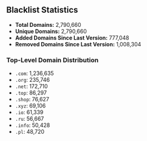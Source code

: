 ## Blacklist Statistics

- **Total Domains:** 2,790,660
- **Unique Domains:** 2,790,660
- **Added Domains Since Last Version:** 777,048
- **Removed Domains Since Last Version:** 1,008,304

### Top-Level Domain Distribution

-  `.com`: 1,236,635
-  `.org`: 235,746
-  `.net`: 172,710
-  `.top`: 86,297
-  `.shop`: 76,627
-  `.xyz`: 69,106
-  `.io`: 61,339
-  `.ru`: 56,667
-  `.info`: 50,428
-  `.pl`: 48,720
